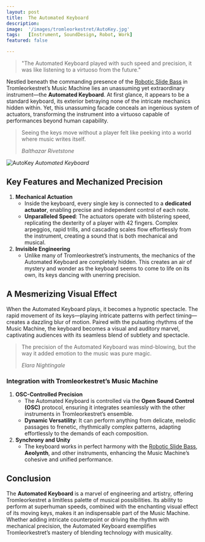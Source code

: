 ```yaml
---
layout: post
title:  The Automated Keyboard
description: 
image:  '/images/tromleorkestret/AutoKey.jpg'
tags:   [Instrument, SoundDesign, Robot, Work]
featured: false

---
```


> "The Automated Keyboard played with such speed and precision, it was like listening to a virtuoso from the future."

Nestled beneath the commanding presence of the [Robotic Slide Bass]({{site.baseurl}}/robotic-slide-bass)  in Tromleorkestret’s Music Machine lies an unassuming yet extraordinary instrument—the **Automated Keyboard**. At first glance, it appears to be a standard keyboard, its exterior betraying none of the intricate mechanics hidden within. Yet, this unassuming facade conceals an ingenious system of actuators, transforming the instrument into a virtuoso capable of performances beyond human capability.

> Seeing the keys move without a player felt like peeking into a world where music writes itself.
>
> <cite> Balthazar Rivetstone </cite>


![AutoKey]({{site.baseurl}}/images/tromleorkestret/AutoKey.gif)
*Automated Keyboard*



## Key Features and Mechanized Precision

1. **Mechanical Actuation**
    - Inside the keyboard, every single key is connected to a **dedicated actuator**, enabling precise and independent control of each note.
    - **Unparalleled Speed**: The actuators operate with blistering speed, replicating the dexterity of a player with 42 fingers. Complex arpeggios, rapid trills, and cascading scales flow effortlessly from the instrument, creating a sound that is both mechanical and musical.
2. **Invisible Engineering**
    - Unlike many of Tromleorkestret’s instruments, the mechanics of the Automated Keyboard are completely hidden. This creates an air of mystery and wonder as the keyboard seems to come to life on its own, its keys dancing with unerring precision.

## A Mesmerizing Visual Effect

When the Automated Keyboard plays, it becomes a hypnotic spectacle. The rapid movement of its keys—playing intricate patterns with perfect timing—creates a dazzling blur of motion. Paired with the pulsating rhythms of the Music Machine, the keyboard becomes a visual and auditory marvel, captivating audiences with its seamless blend of subtlety and spectacle.

> The precision of the Automated Keyboard was mind-blowing, but the way it added emotion to the music was pure magic.
> 
> <cite> Elara Nightingale </cite>



### Integration with Tromleorkestret’s Music Machine

1. **OSC-Controlled Precision**
    - The Automated Keyboard is controlled via the **Open Sound Control (OSC)** protocol, ensuring it integrates seamlessly with the other instruments in Tromleorkestret’s ensemble.
    - **Dynamic Versatility**: It can perform anything from delicate, melodic passages to frenetic, rhythmically complex patterns, adapting effortlessly to the demands of each composition.
2. **Synchrony and Unity**
    - The keyboard works in perfect harmony with the [Robotic Slide Bass]({{site.baseurl}}/robotic-slide-bass), **Aeolynth**, and other instruments, enhancing the Music Machine’s cohesive and unified performance.

## Conclusion

The **Automated Keyboard** is a marvel of engineering and artistry, offering Tromleorkestret a limitless palette of musical possibilities. Its ability to perform at superhuman speeds, combined with the enchanting visual effect of its moving keys, makes it an indispensable part of the Music Machine. Whether adding intricate counterpoint or driving the rhythm with mechanical precision, the Automated Keyboard exemplifies Tromleorkestret’s mastery of blending technology with musicality.
